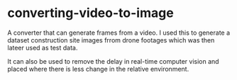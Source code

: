 # converting-video-to-image
A converter that can generate frames from a video. I used this to generate a dataset construction site images frrom drone footages which was then lateer used as test data.

It can also be used to remove the delay in real-time computer vision and placed where there is less change in the relative environment.
